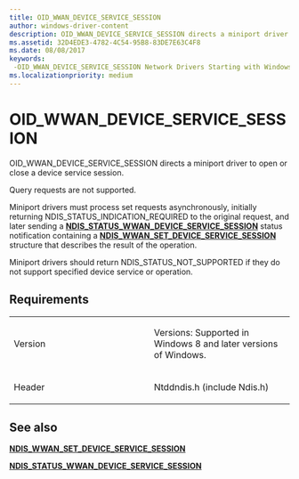 ```yaml
---
title: OID_WWAN_DEVICE_SERVICE_SESSION
author: windows-driver-content
description: OID_WWAN_DEVICE_SERVICE_SESSION directs a miniport driver to open or close a device service session.NDIS_STATUS_WWAN_DEVICE_SERVICE_SESSION status notification containing a NDIS_WWAN_SET_DEVICE_SERVICE_SESSION structure that describes the result of the operation.
ms.assetid: 32D4EDE3-4782-4C54-95B8-83DE7E63C4F8
ms.date: 08/08/2017
keywords: 
 -OID_WWAN_DEVICE_SERVICE_SESSION Network Drivers Starting with Windows Vista
ms.localizationpriority: medium
---
```


# OID\_WWAN\_DEVICE\_SERVICE\_SESSION


OID\_WWAN\_DEVICE\_SERVICE\_SESSION directs a miniport driver to open or close a device service session.

Query requests are not supported.

Miniport drivers must process set requests asynchronously, initially returning NDIS\_STATUS\_INDICATION\_REQUIRED to the original request, and later sending a [**NDIS\_STATUS\_WWAN\_DEVICE\_SERVICE\_SESSION**](https://msdn.microsoft.com/library/windows/hardware/hh846206) status notification containing a [**NDIS\_WWAN\_SET\_DEVICE\_SERVICE\_SESSION**](https://msdn.microsoft.com/library/windows/hardware/hh831865) structure that describes the result of the operation.

Miniport drivers should return NDIS\_STATUS\_NOT\_SUPPORTED if they do not support specified device service or operation.

Requirements
------------

<table>
<colgroup>
<col width="50%" />
<col width="50%" />
</colgroup>
<tbody>
<tr class="odd">
<td><p>Version</p></td>
<td><p>Versions: Supported in Windows 8 and later versions of Windows.</p></td>
</tr>
<tr class="even">
<td><p>Header</p></td>
<td>Ntddndis.h (include Ndis.h)</td>
</tr>
</tbody>
</table>

## See also


[**NDIS\_WWAN\_SET\_DEVICE\_SERVICE\_SESSION**](https://msdn.microsoft.com/library/windows/hardware/hh831865)

[**NDIS\_STATUS\_WWAN\_DEVICE\_SERVICE\_SESSION**](https://msdn.microsoft.com/library/windows/hardware/hh846206)

 

 




